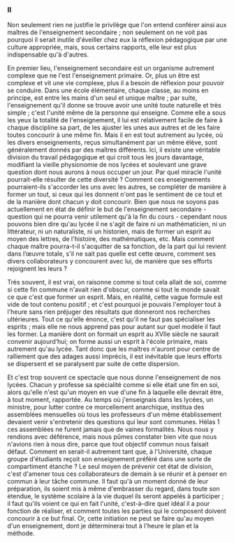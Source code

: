 
### II

Non seulement rien ne justifie le privilège que l'on entend conférer ainsi aux maîtres de l'enseignement secondaire ; non seulement on ne voit pas pourquoi il serait inutile d'éveiller chez eux la réflexion pédagogique par une culture appropriée, mais, sous certains rapports, elle leur est plus indispensable qu'à d'autres.

En premier lieu, l'enseignement secondaire est un organisme autrement complexe que ne l'est l'enseignement primaire. Or, plus un être est complexe et vit une vie complexe, plus il a besoin de réflexion pour pouvoir se conduire. Dans une école élémentaire, chaque classe, au moins en principe, est entre les mains d'un seul et unique maître ; par suite, l'enseignement qu'il donne se trouve avoir une unité toute naturelle et très simple ; c'est l'unité même de la personne qui enseigne. Comme elle a sous les yeux la totalité de l'enseignement, il lui est relativement facile de faire à chaque discipline sa part, de les ajuster les unes aux autres et de les faire toutes concourir à une même fin. Mais il en est tout autrement au lycée, où les divers enseignements, reçus simultanément par un même élève, sont généralement donnés par des maîtres différents. Ici, il existe une véritable division du travail pédagogique et qui croit tous les jours davantage, modifiant la vieille physionomie de nos lycées et soulevant une grave question dont nous aurons à nous occuper un jour. Par quel miracle l'unité pourrait-elle résulter de cette diversité ? Comment ces enseignements pourraient-ils s'accorder les uns avec les autres, se compléter de manière à former un tout, si ceux qui les donnent n'ont pas le sentiment de ce tout et de la manière dont chacun y doit concourir. Bien que nous ne soyons pas actuellement en état de définir le but de l'enseignement secondaire - question qui ne pourra venir utilement qu'à la fin du cours - cependant nous pouvons bien dire qu'au lycée il ne s'agit de faire ni un mathématicien, ni un littérateur, ni un naturaliste, ni un historien, mais de former un esprit au moyen des lettres, de l'histoire, des mathématiques, etc. Mais comment chaque maître pourra-t-il s'acquitter de sa fonction, de la part qui lui revient dans l’œuvre totale, s'il ne sait pas quelle est cette œuvre, comment ses divers collaborateurs y concourent avec lui, de manière que ses efforts rejoignent les leurs ?

Très souvent, il est vrai, on raisonne comme si tout cela allait de soi, comme si cette fin commune n'avait rien d'obscur, comme si tout le monde savait ce que c'est que former un esprit. Mais, en réalité, cette vague formule est vide de tout contenu positif ; et c'est pourquoi je pouvais l'employer tout à l'heure sans rien préjuger des résultats que donneront nos recherches ultérieures. Tout ce qu'elle énonce, c'est qu'il ne faut pas spécialiser les esprits ; mais elle ne nous apprend pas pour autant sur quel modèle il faut les former. La manière dont on formait un esprit au XVIIe siècle ne saurait convenir aujourd’hui; on forme aussi un esprit à l'école primaire, mais autrement qu'au lycée. Tant donc que les maîtres n'auront pour centre de ralliement que des adages aussi imprécis, il est inévitable que leurs efforts se dispersent et se paralysent par suite de cette dispersion.

Et c'est trop souvent ce spectacle que nous donne l'enseignement de nos lycées. Chacun y professe sa spécialité comme si elle était une fin en soi, alors qu'elle n'est qu'un moyen en vue d'une fin à laquelle elle devrait être, à tout moment, rapportée. Au temps où j'enseignais dans les lycées, un ministre, pour lutter contre ce morcellement anarchique, institua des assemblées mensuelles où tous les professeurs d'un même établissement devaient venir s'entretenir des questions qui leur sont communes. Hélas 1 ces assemblées ne furent jamais que de vaines formalités. Nous nous y rendions avec déférence, mais nous pûmes constater bien vite que nous n'avions rien à nous dire, parce que tout objectif commun nous faisait défaut. Comment en serait-il autrement tant que, à l'Université, chaque groupe d'étudiants reçoit son enseignement préféré dans une sorte de compartiment étanche ? Le seul moyen de prévenir cet état de division, c'est d'amener tous ces collaborateurs de demain à se réunir et à penser en commun à leur tâche commune. Il faut qu'à un moment donné de leur préparation, ils soient mis à même d'embrasser du regard, dans toute son étendue, le système scolaire à la vie duquel ils seront appelés à participer ; il faut qu'ils voient ce qui en fait l'unité, c'est-à-dire quel idéal il a pour fonction de réaliser, et comment toutes les parties qui le composent doivent concourir à ce but final. Or, cette initiation ne peut se faire qu'au moyen d'un enseignement, dont je déterminerai tout à l'heure le plan et la méthode.
